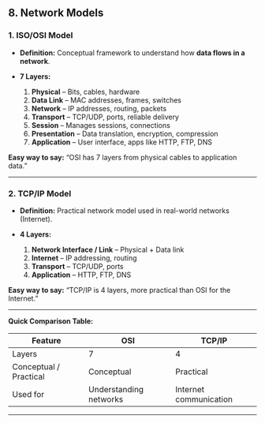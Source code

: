 ## 8. Network Models

### 1. ISO/OSI Model

* **Definition:** Conceptual framework to understand how **data flows in a network**.
* **7 Layers:**

  1. **Physical** – Bits, cables, hardware
  2. **Data Link** – MAC addresses, frames, switches
  3. **Network** – IP addresses, routing, packets
  4. **Transport** – TCP/UDP, ports, reliable delivery
  5. **Session** – Manages sessions, connections
  6. **Presentation** – Data translation, encryption, compression
  7. **Application** – User interface, apps like HTTP, FTP, DNS

**Easy way to say:** “OSI has 7 layers from physical cables to application data.”

---

### 2. TCP/IP Model

* **Definition:** Practical network model used in real-world networks (Internet).
* **4 Layers:**

  1. **Network Interface / Link** – Physical + Data link
  2. **Internet** – IP addressing, routing
  3. **Transport** – TCP/UDP, ports
  4. **Application** – HTTP, FTP, DNS

**Easy way to say:** “TCP/IP is 4 layers, more practical than OSI for the Internet.”

---

**Quick Comparison Table:**

| Feature                | OSI                    | TCP/IP                 |
| ---------------------- | ---------------------- | ---------------------- |
| Layers                 | 7                      | 4                      |
| Conceptual / Practical | Conceptual             | Practical              |
| Used for               | Understanding networks | Internet communication |

---
